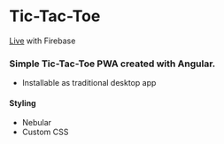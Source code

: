 # Tic-Tac-Toe

[Live](https://tic-tac-toe-ecf7a.web.app/) with Firebase

### Simple Tic-Tac-Toe PWA created with Angular.

- Installable as traditional desktop app

#### Styling

- Nebular
- Custom CSS
